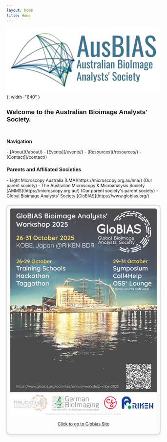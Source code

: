 ```yaml
---
layout: home
title: Home
---
```


<style>
@font-face {
  font-family: 'Oswald';
  src: url('/assets/fonts/oswald-regular.ttf') format('truetype');
}

h1, h2, h3, h4, h5, h6,
.site-title,
.site-nav,
.site-nav a {
  font-family: 'Oswald', sans-serif !important;
}

/* Two-column container */
.columns {
  display: flex;
  flex-wrap: wrap;
  justify-content: space-between;
  gap: 2em;
  margin-top: 2em;
}

/* Left column: nav and societies */
.column-left {
  flex: 1 1 55%;
  min-width: 250px;
}

/* Right column: poster */
.column-right {
  flex: 1 1 35%;
  min-width: 200px;
  text-align: center;
  border: 2px solid #ccc;
  padding: 10px;
  border-radius: 10px;
  box-shadow: 0 4px 10px rgba(0,0,0,0.1);
}
.column-right img {
  max-width: 100%;
  border-radius: 5px;
}

</style>

<link rel="shortcut icon" type="image/x-icon" href="favicon.ico?">

<!-- Logo -->
![Australian Bioimage Analysts' Society](assets/images/banner_logo.png){: width="640" }

<h2>Welcome to the Australian Bioimage Analysts' Society.</h2>

<div class="columns">

  <div class="column-left" markdown="1">

  <h3> Navigation </h3>
  - [About](/about/)
  - [Events](/events/)
  - [Resources](/resources/)
  - [Contact](/contact/)

  <h3> Parents and Affiliated Societies </h3>
  - Light Microscopy Australia [LMA](https://microscopy.org.au/lma/) (Our parent society)  
  - The Australian Microscopy & Microanalysis Society [AMMS](https://microscopy.org.au/) (Our parent society's parent society)  
  - Global Bioimage Analysts' Society [GloBIAS](https://www.globias.org/)

  </div>

  <div class="column-right">
    <a href="https://www.globias.org/activities/annual-workshop-kobe-2025" target="_blank">
      <img src="/assets/images/GloBIAS2025_advertising-poster_v1.2.0-1.png" alt="Globias2025 advertising poster">
    </a>
    <p><a href="https://www.globias.org/activities/annual-workshop-kobe-2025" target="_blank">Click to go to Globias Site</a></p>
  </div>

</div>
